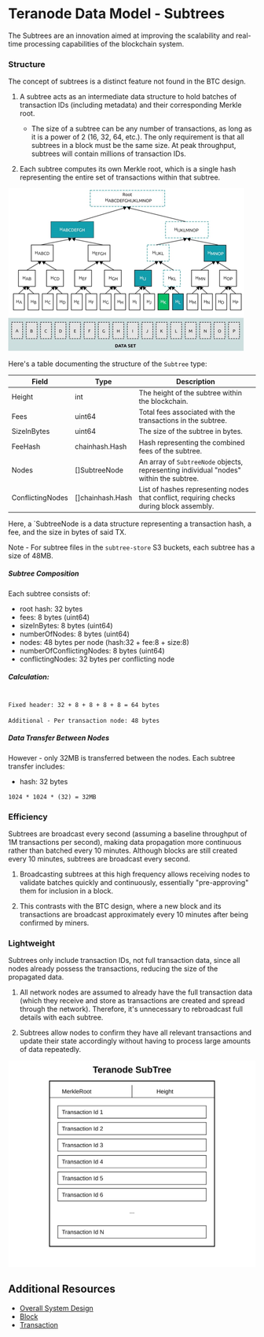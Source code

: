 # Teranode Data Model - Subtrees

The Subtrees are an innovation aimed at improving the scalability and real-time processing capabilities of the blockchain system.

### Structure

The concept of subtrees is a distinct feature not found in the BTC design.

1. A subtree acts as an intermediate data structure to hold batches of transaction IDs (including metadata) and their corresponding Merkle root.
    - The size of a subtree can be any number of transactions, as long as it is a power of 2 (16, 32, 64, etc.). The only requirement is that all subtrees in a block must be the same size. At peak throughput, subtrees will contain millions of transaction IDs.

2. Each subtree computes its own Merkle root, which is a single hash representing the entire set of transactions within that subtree.

![TERANODE_SUBTREE_MERKLE_ROOT.png](../architecture/img/TERANODE_SUBTREE_MERKLE_ROOT.png)

Here's a table documenting the structure of the `Subtree` type:

| Field            | Type                  | Description                                                                              |
|------------------|-----------------------|------------------------------------------------------------------------------------------|
| Height           | int                   | The height of the subtree within the blockchain.                                         |
| Fees             | uint64                | Total fees associated with the transactions in the subtree.                              |
| SizeInBytes      | uint64                | The size of the subtree in bytes.                                                        |
| FeeHash          | chainhash.Hash        | Hash representing the combined fees of the subtree.                                      |
| Nodes            | []SubtreeNode         | An array of `SubtreeNode` objects, representing individual "nodes" within the subtree.   |
| ConflictingNodes | []chainhash.Hash      | List of hashes representing nodes that conflict, requiring checks during block assembly. |

Here, a `SubtreeNode is a data structure representing a transaction hash, a fee, and the size in bytes of said TX.

Note - For subtree files in the `subtree-store` S3 buckets, each subtree has a size of 48MB.

##### Subtree Composition

Each subtree consists of:
- root hash: 32 bytes
- fees: 8 bytes (uint64)
- sizeInBytes: 8 bytes (uint64)
- numberOfNodes: 8 bytes (uint64)
- nodes: 48 bytes per node (hash:32 + fee:8 + size:8)
- numberOfConflictingNodes: 8 bytes (uint64)
- conflictingNodes: 32 bytes per conflicting node

##### Calculation:
```

Fixed header: 32 + 8 + 8 + 8 + 8 = 64 bytes

Additional - Per transaction node: 48 bytes
```



##### Data Transfer Between Nodes

However - only 32MB is transferred between the nodes. Each subtree transfer includes:

- hash: 32 bytes
```
1024 * 1024 * (32) = 32MB
```


### Efficiency

Subtrees are broadcast every second (assuming a baseline throughput of 1M transactions per second), making data propagation more continuous rather than batched every 10 minutes. Although blocks are still created every 10 minutes, subtrees are broadcast every second.

1. Broadcasting subtrees at this high frequency allows receiving nodes to validate batches quickly and continuously, essentially "pre-approving" them for inclusion in a block.

2. This contrasts with the BTC design, where a new block and its transactions are broadcast approximately every 10 minutes after being confirmed by miners.

### Lightweight

Subtrees only include transaction IDs, not full transaction data, since all nodes already possess the transactions, reducing the size of the propagated data.

1. All network nodes are assumed to already have the full transaction data (which they receive and store as transactions are created and spread through the network). Therefore, it's unnecessary to rebroadcast full details with each subtree.

2. Subtrees allow nodes to confirm they have all relevant transactions and update their state accordingly without having to process large amounts of data repeatedly.

![TERANODE_SubTree.svg](../architecture/img/TERANODE_SubTree.svg)

## Additional Resources

- [Overall System Design](../architecture/teranode-overall-system-design.md)
- [Block](./block_data_model.md)
- [Transaction](./transaction_data_model.md)
